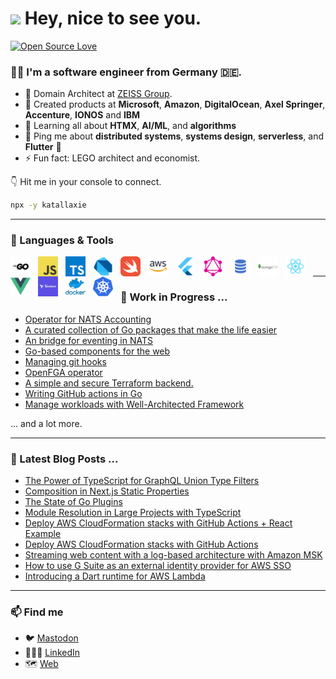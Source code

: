 <h1><img src="https://emojis.slackmojis.com/emojis/images/1531849430/4246/blob-sunglasses.gif?1531849430" width="30"/> Hey, nice to see you.</h1>

[![Open Source Love](https://badges.frapsoft.com/os/v1/open-source.svg?v=102)](https://github.com/ellerbrock/open-source-badge/)

### 👨‍💻 I'm a software engineer from Germany 🇩🇪.

- 🏢 Domain Architect at [ZEISS Group](https://www.zeiss.com/).
- 🚀 Created products at **Microsoft**, **Amazon**, **DigitalOcean**, **Axel Springer**, **Accenture**, **IONOS** and **IBM**
- 🌱 Learning all about **HTMX**, **AI/ML**, and **algorithms**
- 💬 Ping me about **distributed systems**, **systems design**, **serverless**, and **Flutter** :blue_heart:
- ⚡️ Fun fact: LEGO architect and economist.

👇 Hit me in your console to connect.

```bash
npx -y katallaxie
```

---
### 🧰 Languages & Tools

[<img align="left" style="padding-right: 12px" alt="Go" width="32px" src="https://github.com/github/explore/raw/main/topics/go/go.png" />][website]
[<img align="left" style="padding-right: 12px" alt="JavaScript" width="32px" src="https://github.com/github/explore/raw/main/topics/javascript/javascript.png" />][website]
[<img align="left" style="padding-right: 12px" alt="TypeScript" width="32px" src="https://github.com/github/explore/raw/main/topics/typescript/typescript.png" />][website]
[<img align="left" style="padding-right: 12px" alt="Dart" width="32px" src="https://github.com/github/explore/raw/main/topics/dart/dart.png" />][website]
[<img align="left" style="padding-right: 12px" alt="Swift" width="32px" src="https://github.com/github/explore/raw/main/topics/swift/swift.png" />][website]
[<img align="left" style="padding-right: 12px" alt="AWS" width="32px" src="https://github.com/github/explore/raw/main/topics/aws/aws.png" />][website]
[<img align="left" style="padding-right: 12px" alt="Flutter" width="32px" src="https://github.com/github/explore/raw/main/topics/flutter/flutter.png" />][website]
[<img align="left" style="padding-right: 12px" alt="GraphQL" width="32px" src="https://github.com/github/explore/raw/main/topics/graphql/graphql.png" />][website]
[<img align="left" style="padding-right: 12px" alt="SQL" width="32px" src="https://github.com/github/explore/raw/main/topics/sql/sql.png" />][website]
[<img align="left" style="padding-right: 12px" alt="MongoDB" width="32px" src="https://github.com/github/explore/raw/main/topics/mongodb/mongodb.png" />][website]
[<img align="left" style="padding-right: 12px" alt="React" width="32px" src="https://github.com/github/explore/raw/main/topics/react/react.png" />][website]
[<img align="left" style="padding-right: 12px" alt="Vue" width="32px" src="https://github.com/github/explore/raw/main/topics/vue/vue.png" />][website]
[<img align="left" style="padding-right: 12px" alt="Terraform" width="32px" src="https://github.com/github/explore/raw/main/topics/terraform/terraform.png" />][website]
[<img align="left" style="padding-right: 12px" alt="Docker" width="32px" src="https://github.com/github/explore/raw/main/topics/docker/docker.png" />][website]
[<img align="left" style="padding-right: 12px" alt="K8s" width="32px" src="https://github.com/github/explore/raw/main/topics/kubernetes/kubernetes.png" />][website]

<br />

---
### 🎡 Work in Progress ...
- [Operator for NATS Accounting](https://github.com/ZEISS/natz-operator)
- [A curated collection of Go packages that make the life easier](https://github.com/zeiss/pkg)
- [An bridge for eventing in NATS](https://github.com/ZEISS/typhoon)
- [Go-based components for the web](https://github.com/ZEISS/fiber-htmx)
- [Managing git hooks](https://github.com/ZEISS/ghc)
- [OpenFGA operator](https://github.com/ZEISS/openfga-operator)
- [A simple and secure Terraform backend.](https://github.com/ZEISS/knox)
- [Writing GitHub actions in Go](https://github.com/ZEISS/template-action)
- [Manage workloads with Well-Architected Framework](https://github.com/zeiss/service-lens)

... and a lot more.

---
### 📕 Latest Blog Posts ...
- [The Power of TypeScript for GraphQL Union Type Filters](https://dev.to/katallaxie/the-power-of-typescript-for-graphql-union-type-filters-4cl2)
- [Composition in Next.js Static Properties](https://dev.to/katallaxie/composition-in-next-js-static-properties-1ce0)
- [The State of Go Plugins](https://dev.to/katallaxie/the-state-of-go-plugins-86n)
- [Module Resolution in Large Projects with TypeScript](https://dev.to/katallaxie/module-resolution-in-large-projects-with-typescript-2ak9)
- [Deploy AWS CloudFormation stacks with GitHub Actions + React Example](https://dev.to/katallaxie/deploy-aws-cloudformation-stacks-with-github-actions-react-example-1f37)
- [Deploy AWS CloudFormation stacks with GitHub Actions](https://aws.amazon.com/blogs/opensource/deploy-aws-cloudformation-stacks-with-github-actions/)
- [Streaming web content with a log-based architecture with Amazon MSK](https://aws.amazon.com/blogs/big-data/streaming-web-content-with-a-log-based-architecture-with-amazon-msk/)
- [How to use G Suite as an external identity provider for AWS SSO](https://aws.amazon.com/blogs/security/how-to-use-g-suite-as-external-identity-provider-aws-sso/)
- [Introducing a Dart runtime for AWS Lambda](https://aws.amazon.com/blogs/opensource/introducing-a-dart-runtime-for-aws-lambda/)

---
### 📫 Find me

* 🐦 [Mastodon](https://hachyderm.io/@katallaxie)
* 🧑‍🤝‍🧑 [LinkedIn](https://www.linkedin.com/in/katallaxie/)
* 🗺️ [Web](https://katallaxie.dev)

[website]: https://katallaxie.dev

